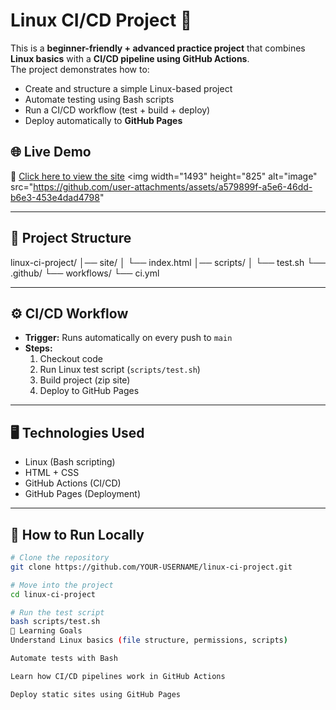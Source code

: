 # Linux CI/CD Project 🚀

This is a **beginner-friendly + advanced practice project** that combines **Linux basics** with a **CI/CD pipeline using GitHub Actions**.  
The project demonstrates how to:

- Create and structure a simple Linux-based project
- Automate testing using Bash scripts
- Run a CI/CD workflow (test + build + deploy)
- Deploy automatically to **GitHub Pages**


## 🌐 Live Demo
🔗 [Click here to view the site](https://haram-fatima.github.io/linux-ci-project/)
<img width="1493" height="825" alt="image" src="https://github.com/user-attachments/assets/a579899f-a5e6-46dd-b6e3-453e4dad4798" 


---

## 📂 Project Structure
linux-ci-project/
│── site/
│ └── index.html
│── scripts/
│ └── test.sh
└── .github/
└── workflows/
└── ci.yml

---

## ⚙️ CI/CD Workflow
- **Trigger:** Runs automatically on every push to `main`
- **Steps:**
  1. Checkout code
  2. Run Linux test script (`scripts/test.sh`)
  3. Build project (zip site)
  4. Deploy to GitHub Pages

---

## 🖥️ Technologies Used
- Linux (Bash scripting)
- HTML + CSS
- GitHub Actions (CI/CD)
- GitHub Pages (Deployment)

---

## 🚀 How to Run Locally
```bash
# Clone the repository
git clone https://github.com/YOUR-USERNAME/linux-ci-project.git

# Move into the project
cd linux-ci-project

# Run the test script
bash scripts/test.sh
📖 Learning Goals
Understand Linux basics (file structure, permissions, scripts)

Automate tests with Bash

Learn how CI/CD pipelines work in GitHub Actions

Deploy static sites using GitHub Pages
